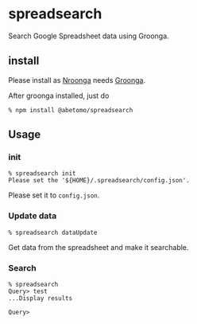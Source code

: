 # spreadsearch
Search Google Spreadsheet data using Groonga.

## install
[Groonga]:http://groonga.org/
[Nroonga]:https://nroonga.github.io/

Please install as [Nroonga][] needs [Groonga][].

After groonga installed, just do

```
% npm install @abetomo/spreadsearch
```

## Usage
### init
```
% spreadsearch init
Please set the '${HOME}/.spreadsearch/config.json'.
```

Please set it to `config.json`.

### Update data
```
% spreadsearch dataUpdate
```

Get data from the spreadsheet and make it searchable.

### Search
```
% spreadsearch
Query> test
...Display results

Query>
```

